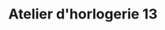 ---
title: "Atelier d'horlogerie 13"
url: /yverdon-les-bains/atelier-dhorlogerie-13/
shop: Schmuck
---
